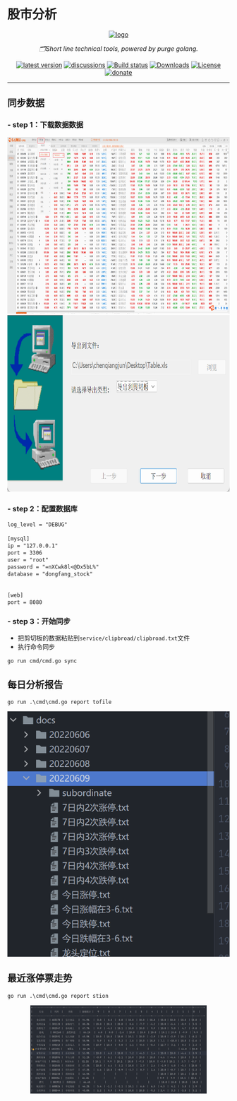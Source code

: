 # 股市分析

<div align="center">
  <a href="https://alist.nn.ci"><img height="100px" alt="logo" src="https://cdn.jsdelivr.net/gh/alist-org/logo@main/logo.svg"/></a>
  <p><em>🗂️Short line technical tools, powered by purge golang.</em></p>
  <a href="https://github.com/Xhofe/alist/releases"><img src="https://img.shields.io/github/release/Xhofe/alist?style=flat-square" alt="latest version"></a>
  <a href="https://github.com/Xhofe/alist/discussions"><img src="https://img.shields.io/github/discussions/Xhofe/alist?color=%23ED8936&style=flat-square" alt="discussions"></a>
  <a href="https://github.com/Xhofe/alist/actions?query=workflow%3ABuild"><img src="https://img.shields.io/github/workflow/status/Xhofe/alist/build?style=flat-square" alt="Build status"></a>
  <a href="https://github.com/Xhofe/alist/releases"><img src="https://img.shields.io/github/downloads/Xhofe/alist/total?style=flat-square&color=%239F7AEA" alt="Downloads"></a>
  <a href="https://github.com/Xhofe/alist/blob/v2/LICENSE"><img src="https://img.shields.io/github/license/Xhofe/alist?style=flat-square" alt="License"></a>
  <a href="https://pay.xhofe.top">
    <img src="https://img.shields.io/badge/%24-donate-ff69b4.svg?style=flat-square" alt="donate">
  </a>
</div>

---

## 同步数据

### - step 1：下载数据数据

<div align=center>
<img src="static/image/1.png" width=800 height=400 />
</div>

<div align=center>
<img src="static/image/Snipaste_2022-07-26_19-19-42.png" width=800 height=400 />
</div>

### - step 2：配置数据库

```
log_level = "DEBUG"

[mysql]
ip = "127.0.0.1"
port = 3306
user = "root"
password = "=nXCwk8l<@Dx5bL%"
database = "dongfang_stock"


[web]
port = 8080
```

### - step 3：开始同步

- 把剪切板的数据粘贴到`service/clipbroad/clipbroad.txt`文件
- 执行命令同步
```
go run cmd/cmd.go sync
```

## 每日分析报告

```
go run .\cmd\cmd.go report tofile
```

<div align=center>
<img src="static/image/3.png"  />
</div>


## 最近涨停票走势

```
go run .\cmd\cmd.go report stion
```

<div align=center>
<img src="static/image/Snipaste_2022-07-26_19-26-02.png" width=400 height=200 />
</div>